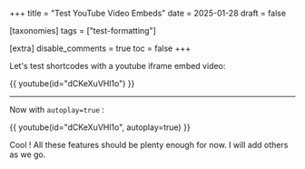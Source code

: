 +++
title = "Test YouTube Video Embeds"
date = 2025-01-28
draft = false

[taxonomies]
tags = ["test-formatting"]

[extra]
disable_comments = true
toc = false
+++

Let's test shortcodes with a youtube iframe embed video:

{{ youtube(id="dCKeXuVHl1o") }}

---

Now with `autoplay=true` :

{{ youtube(id="dCKeXuVHl1o", autoplay=true) }}

Cool ! All these features should be plenty enough for now. I will add others as we go.
